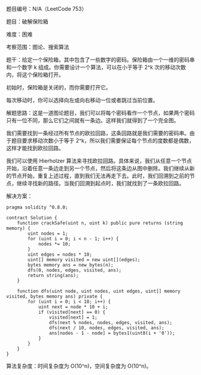 题目编号：N/A（LeetCode 753）

题目：破解保险箱

难度：困难

考察范围：图论、搜索算法

题干：给定一个保险箱，其中包含了一些数字的密码。保险箱由一个一维的密码串和一个数字 k 组成。你需要设计一个算法，可以在小于等于 2^k 次的移动次数内，将这个保险箱打开。

初始时，保险箱是关闭的，而你需要打开它。

每次移动时，你可以选择向左或向右移动一位或者跳过当前位置。

解题思路：这是一道图论题目，我们可以将每个密码看作一个节点，如果两个密码只有一位不同，那么它们之间就有一条边。这样我们就得到了一个完全图。

我们需要找到一条经过所有节点的欧拉回路，这条回路就是我们需要的密码串。由于题目要求移动次数小于等于 2^k，所以我们需要保证每个节点的度数都是偶数，这样才能找到欧拉回路。

我们可以使用 Hierholzer 算法来寻找欧拉回路。具体来说，我们从任意一个节点开始，沿着任意一条边走到另一个节点，然后将这条边从图中删除。我们继续从新的节点开始，重复上述过程，直到我们无法再走下去。此时，我们回溯到之前的节点，继续寻找新的路径。当我们回溯到起点时，我们就找到了一条欧拉回路。

解决方案：

```
pragma solidity ^0.8.0;

contract Solution {
    function crackSafe(uint n, uint k) public pure returns (string memory) {
        uint nodes = 1;
        for (uint i = 0; i < n - 1; i++) {
            nodes *= 10;
        }
        uint edges = nodes * 10;
        uint[] memory visited = new uint[](edges);
        bytes memory ans = new bytes(n);
        dfs(0, nodes, edges, visited, ans);
        return string(ans);
    }
    
    function dfs(uint node, uint nodes, uint edges, uint[] memory visited, bytes memory ans) private {
        for (uint i = 0; i < 10; i++) {
            uint next = node * 10 + i;
            if (visited[next] == 0) {
                visited[next] = 1;
                dfs(next % nodes, nodes, edges, visited, ans);
                dfs(next / 10, nodes, edges, visited, ans);
                ans[nodes - 1 - node] = bytes1(uint8(i + '0'));
            }
        }
    }
}
```

算法复杂度：时间复杂度为 O(10^n)，空间复杂度为 O(10^n)。